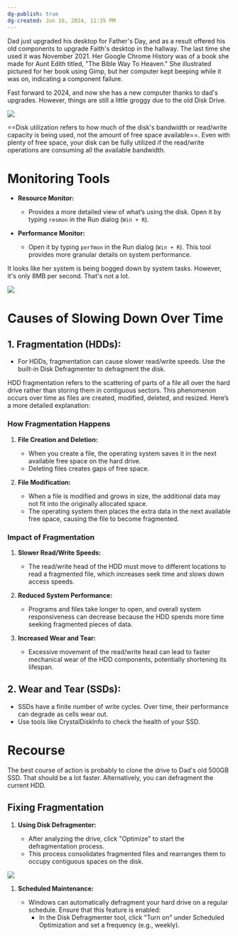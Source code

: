 ```yaml
---
dg-publish: true
dg-created: Jun 16, 2024, 11:35 PM
---
```


Dad just upgraded his desktop for Father's Day, and as a result offered his old components to upgrade Faith's desktop in the hallway. The last time she used it was November 2021. Her Google Chrome History was of a book she made for Aunt Edith titled, "The Bible Way To Heaven." She illustrated pictured for her book using Gimp, but her computer kept beeping while it was on, indicating a component failure.

Fast forward to 2024, and now she has a new computer thanks to dad's upgrades. However, things are still a little groggy due to the old Disk Drive.

![](https://i.imgur.com/nZEysMg.png)

==Disk utilization refers to how much of the disk's bandwidth or read/write capacity is being used, not the amount of free space available==. Even with plenty of free space, your disk can be fully utilized if the read/write operations are consuming all the available bandwidth.

# Monitoring Tools

- **Resource Monitor:**
    
    - Provides a more detailed view of what’s using the disk. Open it by typing `resmon` in the Run dialog (`Win + R`).
- **Performance Monitor:**
    
    - Open it by typing `perfmon` in the Run dialog (`Win + R`). This tool provides more granular details on system performance.

It looks like her system is being bogged down by system tasks. However, it's only 8MB per second. That's not a lot.

![](https://i.imgur.com/PGaqpSh.png)

# Causes of Slowing Down Over Time

## 1. Fragmentation (HDDs):
    
- For HDDs, fragmentation can cause slower read/write speeds. Use the built-in Disk Defragmenter to defragment the disk.

HDD fragmentation refers to the scattering of parts of a file all over the hard drive rather than storing them in contiguous sectors. This phenomenon occurs over time as files are created, modified, deleted, and resized. Here’s a more detailed explanation:

### How Fragmentation Happens

1. **File Creation and Deletion:**
    
    - When you create a file, the operating system saves it in the next available free space on the hard drive.
    - Deleting files creates gaps of free space.
2. **File Modification:**
    
    - When a file is modified and grows in size, the additional data may not fit into the originally allocated space.
    - The operating system then places the extra data in the next available free space, causing the file to become fragmented.

### Impact of Fragmentation

1. **Slower Read/Write Speeds:**
    
    - The read/write head of the HDD must move to different locations to read a fragmented file, which increases seek time and slows down access speeds.
2. **Reduced System Performance:**
    
    - Programs and files take longer to open, and overall system responsiveness can decrease because the HDD spends more time seeking fragmented pieces of data.
3. **Increased Wear and Tear:**
    
    - Excessive movement of the read/write head can lead to faster mechanical wear of the HDD components, potentially shortening its lifespan.

## 2. Wear and Tear (SSDs):
    
- SSDs have a finite number of write cycles. Over time, their performance can degrade as cells wear out.
- Use tools like CrystalDiskInfo to check the health of your SSD.

# Recourse

The best course of action is probably to clone the drive to Dad's old 500GB SSD. That should be a lot faster. Alternatively, you can defragment the current HDD.

## Fixing Fragmentation

1. **Using Disk Defragmenter:**
    
    - After analyzing the drive, click "Optimize" to start the defragmentation process.
    - This process consolidates fragmented files and rearranges them to occupy contiguous spaces on the disk.

![](https://i.imgur.com/b2tq12j.png)

1. **Scheduled Maintenance:**
    
    - Windows can automatically defragment your hard drive on a regular schedule. Ensure that this feature is enabled:
        - In the Disk Defragmenter tool, click "Turn on" under Scheduled Optimization and set a frequency (e.g., weekly).



